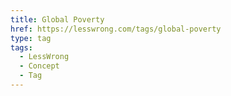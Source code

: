 ```yaml
---
title: Global Poverty
href: https://lesswrong.com/tags/global-poverty
type: tag
tags:
  - LessWrong
  - Concept
  - Tag
---
```


